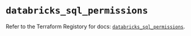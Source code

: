 # `databricks_sql_permissions`

Refer to the Terraform Registory for docs: [`databricks_sql_permissions`](https://registry.terraform.io/providers/databricks/databricks/1.26.0/docs/resources/sql_permissions).

